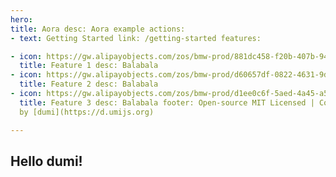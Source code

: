 ```yaml
---
hero:
title: Aora desc: Aora example actions:
- text: Getting Started link: /getting-started features:

- icon: https://gw.alipayobjects.com/zos/bmw-prod/881dc458-f20b-407b-947a-95104b5ec82b/k79dm8ih_w144_h144.png
  title: Feature 1 desc: Balabala
- icon: https://gw.alipayobjects.com/zos/bmw-prod/d60657df-0822-4631-9d7c-e7a869c2f21c/k79dmz3q_w126_h126.png
  title: Feature 2 desc: Balabala
- icon: https://gw.alipayobjects.com/zos/bmw-prod/d1ee0c6f-5aed-4a45-a507-339a4bfe076c/k7bjsocq_w144_h144.png
  title: Feature 3 desc: Balabala footer: Open-source MIT Licensed | Copyright © 2020<br />Powered
  by [dumi](https://d.umijs.org)

---
```


## Hello dumi!
